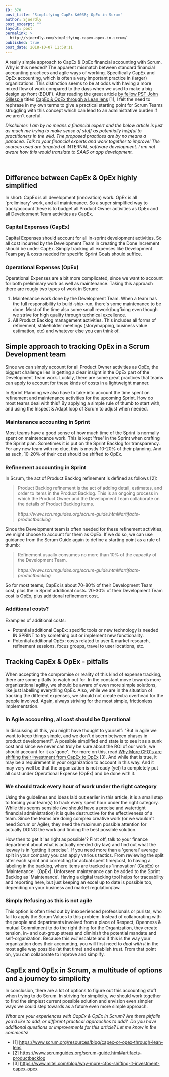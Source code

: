 ```yaml
---
ID: 370
post_title: 'Simplifying CapEx &#038; OpEx in Scrum'
author: Sjoerdly
post_excerpt: ""
layout: post
permalink: >
  http://sjoerdly.com/simplifying-capex-opex-in-scrum/
published: true
post_date: 2018-10-07 11:58:11
---
```

<!-- wp:paragraph -->
<p>A really simple approach to CapEx &amp; OpEx financial accounting with Scrum. Why is this needed? The apparent mismatch between standard financial accounting practices and agile ways of working. Specifically CapEx and OpEx accounting, which is often a very important practice in (larger) organizations. This distinction seems to be at odds with having a more mixed flow of work compared to the days when we used to make a big design up front (BDUF). After reading the great article <a href="https://www.scrum.org/john-gillespie">by fellow PST John Gillespie</a> titled <a href="https://www.scrum.org/resources/blog/capex-or-opex-through-lean-lens?utm_source=sjoerdly.com">CapEx &amp; OpEx through a Lean lens</a> [1], I felt the need to rephrase in my own terms to give a practical starting point for Scrum Teams struggling with this concept which can lead to an administrative burden if we aren't careful.</p>
<!-- /wp:paragraph -->

<!-- wp:paragraph -->
<p><em>Disclaimer: I am by no means a financial expert and the below article is just as much me trying to make sense of stuff as potentially helpful to practitioners in the wild. The proposed practices are by no means a panacea. Talk to your financial experts and work together to improve! The sources used are targeted at</em> INTERNAL<em> software development. I am not aware how this would translate to SAAS or app development.</em><br/></p>
<!-- /wp:paragraph -->

<!-- wp:paragraph -->
<p><em></em><br/></p>
<!-- /wp:paragraph -->

<!-- wp:heading -->
<h2>Difference between CapEx &amp; OpEx highly simplified</h2>
<!-- /wp:heading -->

<!-- wp:paragraph -->
<p>In short: CapEx is all development (innovation) work. OpEx is all 'preliminary' work, and all maintenance. So a super simplified way to track/account these is to budget all Product Owner activities as OpEx and all Development Team activities as CapEx. </p>
<!-- /wp:paragraph -->

<!-- wp:heading {"level":3} -->
<h3>Capital Expenses (CapEx)</h3>
<!-- /wp:heading -->

<!-- wp:paragraph -->
<p>Capital Expenses should account for all in-sprint development activities. So all cost incurred by the Development Team in creating the Done Increment should be under CapEx. Simply tracking all expenses like Development Team pay &amp; costs needed for specific Sprint Goals should suffice.<br/></p>
<!-- /wp:paragraph -->

<!-- wp:heading {"level":3} -->
<h3>Operational Expenses (OpEx)</h3>
<!-- /wp:heading -->

<!-- wp:paragraph -->
<p>Operational Expenses are a bit more complicated, since we want to account for both preliminary work as well as maintenance. Taking this approach there are rougly two types of work in Scrum:</p>
<!-- /wp:paragraph -->

<!-- wp:list {"ordered":true} -->
<ol><li>Maintenance work done by the Development Team. When a team has the full responsibility to build-ship-run, there's some maintenance to be done. Most of the time also some small rework/bugfixing even though we strive for high quality through technical excellence.<br/></li><li>All Product Backlog management activities. This includes all forms of refinement, stakeholder meetings (storymapping, business value estimation, etc) and whatever else you can think of.</li></ol>
<!-- /wp:list -->

<!-- wp:heading -->
<h2>Simple approach to tracking OpEx in a Scrum Development team</h2>
<!-- /wp:heading -->

<!-- wp:paragraph -->
<p>Since we can simply account for all Product Owner activities as OpEx, the biggest challenge lies in getting a clear insight in the OpEx part of the Development Team work. Luckily, there are some great practices that teams can apply to account for these kinds of costs in a lightweight manner. </p>
<!-- /wp:paragraph -->

<!-- wp:paragraph -->
<p>In Sprint Planning we also have to take into account the time spent on refinement and maintenance activities for the upcoming Sprint. How do most teams deal with this? By applying a simple rule of thumb to start with, and using the Inspect &amp; Adapt loop of Scrum to adjust when needed. </p>
<!-- /wp:paragraph -->

<!-- wp:heading {"level":3} -->
<h3>Maintenance accounting in Sprint</h3>
<!-- /wp:heading -->

<!-- wp:paragraph -->
<p>Most teams have a good sense of how much time of the Sprint is normally spent on maintencance work. This is kept 'free' in the Sprint when crafting the Sprint plan. Sometimes it is put on the Sprint Backlog for transparency. For any new team with no clue, this is mostly 10-20% of their planning. And as such, 10-20% of their cost should be shifted to OpEx.  <br/></p>
<!-- /wp:paragraph -->

<!-- wp:heading {"level":3} -->
<h3>Refinement accounting in Sprint</h3>
<!-- /wp:heading -->

<!-- wp:paragraph -->
<p>In Scrum, the act of Product Backlog refinement is defined as follows [2]:</p>
<!-- /wp:paragraph -->

<!-- wp:quote -->
<blockquote class="wp-block-quote"><p>Product Backlog refinement is the act of adding detail, estimates, and order to items in the Product Backlog. This is an ongoing process in which the Product Owner and the Development Team collaborate on the details of Product Backlog items. <br/></p><cite>https://www.scrumguides.org/scrum-guide.html#artifacts-productbacklog<br/></cite></blockquote>
<!-- /wp:quote -->

<!-- wp:paragraph -->
<p>Since the Development team is often needed for these refinement activities, we might choose to account for them as OpEx. If we do so, we can use guidance from the Scrum Guide again to define a starting point as a rule of thumb:</p>
<!-- /wp:paragraph -->

<!-- wp:quote -->
<blockquote class="wp-block-quote"><p>Refinement usually consumes no more than 10% of the capacity of the Development Team. </p><cite>https://www.scrumguides.org/scrum-guide.html#artifacts-productbacklog<br/></cite></blockquote>
<!-- /wp:quote -->

<!-- wp:paragraph -->
<p>So for most teams, CapEx is about 70-80% of their Development Team cost, plus the in Sprint additional costs. 20-30% of their Development Team cost is OpEx, plus additional refinement cost.</p>
<!-- /wp:paragraph -->

<!-- wp:heading {"level":3} -->
<h3>Additional costs?</h3>
<!-- /wp:heading -->

<!-- wp:paragraph -->
<p>Examples of additional costs:</p>
<!-- /wp:paragraph -->

<!-- wp:list -->
<ul><li>Potential additional CapEx: specific tools or new technology is needed IN SPRINT to try something out or implement new functionality. <br/></li><li>Potential additional OpEx: costs related to user &amp; market research, refinement sessions, focus groups, travel to user locations, etc.</li></ul>
<!-- /wp:list -->

<!-- wp:heading -->
<h2>Tracking CapEx &amp; OpEx - pitfalls<br/></h2>
<!-- /wp:heading -->

<!-- wp:paragraph -->
<p>When accepting the compromise or reality of this kind of expense tracking, there are some pitfalls to watch out for. In the constant move towards more organizational agility, we should be aware of even more simple solutions, like just labelling everything OpEx. Also, while we are in the situation of tracking the different expenses, we should not create extra overhead for the people involved. Again, always striving for the most simple, frictionless implementation.<br/></p>
<!-- /wp:paragraph -->

<!-- wp:heading {"level":3} -->
<h3>In Agile accounting, all cost should be Operational </h3>
<!-- /wp:heading -->

<!-- wp:paragraph -->
<p>In discussing all this, you might have thought to yourself: "But in agile we want to keep things simple, and we don't discern between phases in product development!". A possible simplified end state is to see it as a sunk cost and since we never can truly be sure about the ROI of our work, we should account for it as 'gone'.  For more on this, read <a href="https://www.mitel.com/blog/why-more-cfos-shifting-it-investment-capex-opex">Why More CFO's are shifting their investment from CapEx to OpEx</a> [3]. And while that is true, it may be a requirement in your organization to account in this way. And it may very well be that the organization is not ready (yet) to completely put all cost under Operational Expense (OpEx) and be done with it.</p>
<!-- /wp:paragraph -->

<!-- wp:heading {"level":3} -->
<h3>We should track every hour of work under the right category</h3>
<!-- /wp:heading -->

<!-- wp:paragraph -->
<p>Using the guidelines and ideas laid out earlier in this article, it is a small step to forcing your team(s) to track every spent hour under the right category. While this seems sensible (we should have a precise and watertight financial administration) it is quite destructive for the effectiveness of a team. Since the teams are doing complex creative work (or we wouldn't need Scrum or Agile), they need the maximum possible attention for actually DOING the work and finding the best possible solution.</p>
<!-- /wp:paragraph -->

<!-- wp:paragraph -->
<p>How then to get it 'as right as possible'? First off, talk to your finance department about what is actually needed (by law) and find out what the leeway is in 'getting it precise'.  If you need more than a 'general' average split in your company you can apply various tactics. From reviewing the split after each sprint and correcting for actual spent time/cost, to having a labeling in the backlog, where items are tracked as 'innovation' (CapEx) or 'Maintenance'  (OpEx). Unforseen maintenance can be added to the Sprint Backlog as 'Maintenance'. Having a digital tracking tool helps for traceability and reporting here, but just keeping an excel up to date is possible too, depending on your business and market regulation/law.</p>
<!-- /wp:paragraph -->

<!-- wp:heading {"level":3} -->
<h3>Simply Refusing as this is not agile</h3>
<!-- /wp:heading -->

<!-- wp:paragraph -->
<p>This option is often tried out by inexperienced professionals or purists, who fail to apply the Scrum Values to this problem. Instead of collaborating with the people and departments involved from a place of Respect, Openness &amp; mutual Commitment to do the right thing for the Organization, they create tension, in- and out-group stress and diminish the potential mandate and self-organization. Because this <em>will</em> escalate and if this is the way your organization does their accounting, you will first need to <em>deal with</em> <em>it</em> in the most agile way possible (at that time) and establish trust. From that point on, you can collaborate to improve and simplify. </p>
<!-- /wp:paragraph -->

<!-- wp:heading -->
<h2>CapEx and OpEx in Scrum, a multitude of options and a journey to simplicity</h2>
<!-- /wp:heading -->

<!-- wp:paragraph -->
<p>In conclusion, there are a lot of options to figure out this accounting stuff when trying to do Scrum. In striving for simplicity, we should work together to find the simplest current possible solution and envision even simpler ways we could step towards as a future even more simple approach. </p>
<!-- /wp:paragraph -->

<!-- wp:paragraph -->
<p><em>What are your experiences with CapEx &amp; OpEx in Scrum? Are there pitfalls you'd like to add, or different practical appraoches to add?  Do you have additional questions or improvements for this article? Let me know in the comments!</em></p>
<!-- /wp:paragraph -->

<!-- wp:list -->
<ul><li>[1] <a href="https://www.scrum.org/resources/blog/capex-or-opex-through-lean-lens">https://www.scrum.org/resources/blog/capex-or-opex-through-lean-lens</a></li><li>[2] <a href="https://www.scrumguides.org/scrum-guide.html#artifacts-productbacklog">https://www.scrumguides.org/scrum-guide.html#artifacts-productbacklog</a></li><li>[3] <a href="https://www.mitel.com/blog/why-more-cfos-shifting-it-investment-capex-opex">https://www.mitel.com/blog/why-more-cfos-shifting-it-investment-capex-opex</a></li></ul>
<!-- /wp:list -->

<!-- wp:paragraph -->
<p><a href="https://www.scrum.org/resources/blog/capex-or-opex-through-lean-lens"></a><br/></p>
<!-- /wp:paragraph -->